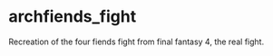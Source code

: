 archfiends_fight
================

Recreation of the four fiends fight from final fantasy 4, the real fight.
